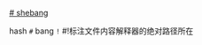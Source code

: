 [# shebang](https://guide.bash.academy/commands/?=How_do_I_give_bash_a_command?#p1.2.0_9)

hash `#`
bang `!`
#!标注文件内容解释器的绝对路径所在